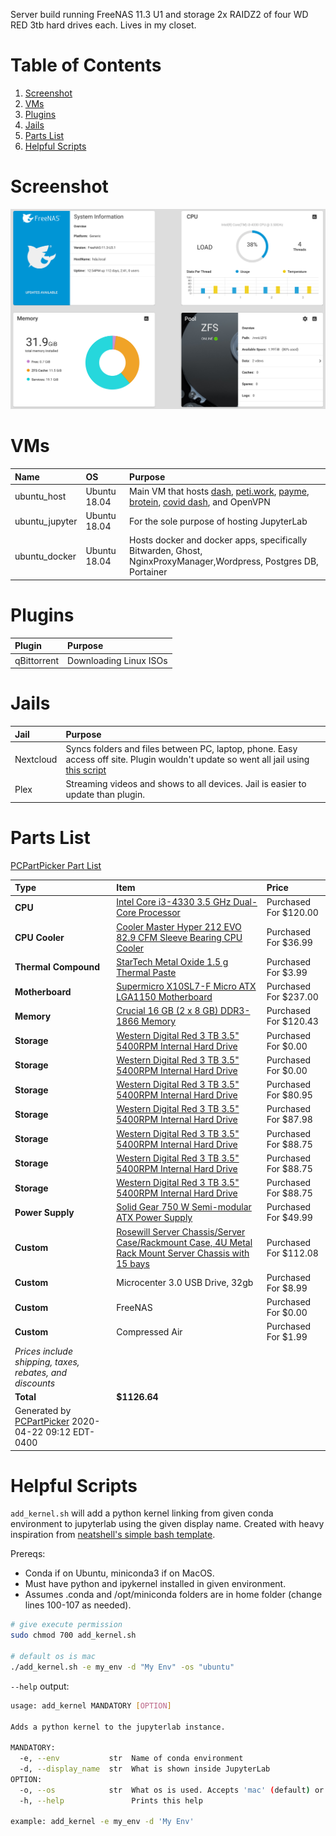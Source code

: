 Server build running FreeNAS 11.3 U1 and storage 2x RAIDZ2 of four WD RED 3tb hard drives each. Lives in my closet.

# Table of Contents

1. [Screenshot](#screenshot)
2. [VMs](#vms)
3. [Plugins](#plugins)
4. [Jails](#jails)
5. [Parts List](#parts-list)
6. [Helpful Scripts](#helpful-scripts)

# Screenshot

<img src="https://github.com/pomkos/homeserver/raw/master/Screen%20Shot%202021-01-14%20at%2011.55.10%20AM.png" width="720">

# VMs

Name | OS | Purpose
:---|:---|:---
ubuntu_host | Ubuntu 18.04 | Main VM that hosts [dash](dash.thegates.online), [peti.work](peti.work), [payme](payme.peti.work), [brotein](brotein.peti.work), [covid dash](covid.peti.work), and OpenVPN
ubuntu_jupyter | Ubuntu 18.04 | For the sole purpose of hosting JupyterLab
ubuntu_docker | Ubuntu 18.04 | Hosts docker and docker apps, specifically Bitwarden, Ghost, NginxProxyManager,Wordpress, Postgres DB, Portainer

# Plugins

Plugin | Purpose
:---|:---
qBittorrent | Downloading Linux ISOs

# Jails

Jail | Purpose
:---|:---
Nextcloud | Syncs folders and files between PC, laptop, phone. Easy access off site. Plugin wouldn't update so went all jail using [this script](https://github.com/danb35/freenas-iocage-nextcloud)
Plex | Streaming videos and shows to all devices. Jail is easier to update than plugin.


# Parts List

[PCPartPicker Part List](https://pcpartpicker.com/list/4yThfH)

Type|Item|Price
:----|:----|:----
**CPU** | [Intel Core i3-4330 3.5 GHz Dual-Core Processor](https://pcpartpicker.com/product/qMLypg/intel-cpu-bx80646i34330) | Purchased For $120.00 
**CPU Cooler** | [Cooler Master Hyper 212 EVO 82.9 CFM Sleeve Bearing CPU Cooler](https://pcpartpicker.com/product/hmtCmG/cooler-master-cpu-cooler-rr212e20pkr2) | Purchased For $36.99 
**Thermal Compound** | [StarTech Metal Oxide 1.5 g Thermal Paste](https://pcpartpicker.com/product/nL8Zxr/startech-thermal-paste-silvgrease1) | Purchased For $3.99 
**Motherboard** | [Supermicro X10SL7-F Micro ATX LGA1150 Motherboard](https://pcpartpicker.com/product/NhgPxr/supermicro-motherboard-x10sl7f) | Purchased For $237.00 
**Memory** | [Crucial 16 GB (2 x 8 GB) DDR3-1866 Memory](https://pcpartpicker.com/product/88Lypg/crucial-memory-ct2k8g3w186dm) | Purchased For $120.43 
**Storage** | [Western Digital Red 3 TB 3.5" 5400RPM Internal Hard Drive](https://pcpartpicker.com/product/7sTmP6/western-digital-internal-hard-drive-wd30efrx) | Purchased For $0.00 
**Storage** | [Western Digital Red 3 TB 3.5" 5400RPM Internal Hard Drive](https://pcpartpicker.com/product/7sTmP6/western-digital-internal-hard-drive-wd30efrx) | Purchased For $0.00 
**Storage** | [Western Digital Red 3 TB 3.5" 5400RPM Internal Hard Drive](https://pcpartpicker.com/product/7sTmP6/western-digital-internal-hard-drive-wd30efrx) | Purchased For $80.95 
**Storage** | [Western Digital Red 3 TB 3.5" 5400RPM Internal Hard Drive](https://pcpartpicker.com/product/7sTmP6/western-digital-internal-hard-drive-wd30efrx) | Purchased For $87.98 
**Storage** | [Western Digital Red 3 TB 3.5" 5400RPM Internal Hard Drive](https://pcpartpicker.com/product/7sTmP6/western-digital-internal-hard-drive-wd30efrx) | Purchased For $88.75 
**Storage** | [Western Digital Red 3 TB 3.5" 5400RPM Internal Hard Drive](https://pcpartpicker.com/product/7sTmP6/western-digital-internal-hard-drive-wd30efrx) | Purchased For $88.75 
**Storage** | [Western Digital Red 3 TB 3.5" 5400RPM Internal Hard Drive](https://pcpartpicker.com/product/7sTmP6/western-digital-internal-hard-drive-wd30efrx) | Purchased For $88.75 
**Power Supply** | [Solid Gear 750 W Semi-modular ATX Power Supply](https://pcpartpicker.com/product/8Hx9TW/solid-gear-power-supply-sdgr750e) | Purchased For $49.99 
**Custom** | [Rosewill Server Chassis/Server Case/Rackmount Case, 4U Metal Rack Mount Server Chassis with 15 bays](https://pcpartpicker.com/product/GHWrxr/rosewill-server-chassisserver-caserackmount-case-4u-metal-rack-mount-server-chassis-with-15-bays) | Purchased For $112.08 
**Custom**| Microcenter 3.0 USB Drive, 32gb| Purchased For $8.99 
**Custom**| FreeNAS| Purchased For $0.00 
**Custom**| Compressed Air| Purchased For $1.99 
 | *Prices include shipping, taxes, rebates, and discounts* |
 | **Total** | **$1126.64**
 | Generated by [PCPartPicker](https://pcpartpicker.com) 2020-04-22 09:12 EDT-0400 |

# Helpful Scripts

`add_kernel.sh` will add a python kernel linking from given conda environment to jupyterlab using the given display name. Created with heavy inspiration from [neatshell's simple bash template](https://gist.github.com/neatshell/5283811).

Prereqs:

* Conda if on Ubuntu, miniconda3 if on MacOS. 
* Must have python and ipykernel installed in given environment.
* Assumes .conda and /opt/miniconda folders are in home folder (change lines 100-107 as needed).

```bash
# give execute permission
sudo chmod 700 add_kernel.sh

# default os is mac
./add_kernel.sh -e my_env -d "My Env" -os "ubuntu" 
```

`--help` output:

```bash
usage: add_kernel MANDATORY [OPTION]

Adds a python kernel to the jupyterlab instance.

MANDATORY:
  -e, --env           str  Name of conda environment
  -d, --display_name  str  What is shown inside JupyterLab
OPTION:
  -o, --os            str  What os is used. Accepts 'mac' (default) or 'ubuntu' as parameters.
  -h, --help               Prints this help

example: add_kernel -e my_env -d 'My Env'
```

